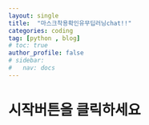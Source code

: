 ```yaml
---
layout: single
title:  "마스크착용확인유무딥러닝chat!!"
categories: coding
tag: [python , blog]
# toc: true
author_profile: false
# sidebar:
#   nav: docs
---
```




# 시작버튼을 클릭하세요

<!-- <!DOCTYPE html> -->
<!DOCTYPE html>
<html lang="en">
<head>
    <meta charset="UTF-8">
    <meta name="viewport" content="width=device-width, initial-scale=1.0">
    <title>Teachable Machine Webcam</title>
    <style>
        #container {
            display: flex;
            flex-direction: column;
            align-items: center;
            margin-top: 20px;
        }

        #webcam-container, #label-container {
            margin: 10px;
        }

        #button-container {
            display: flex;
            justify-content: space-around;
            width: 100%;
        }

        #startBtn, #stopBtn {
            padding: 10px;
        }
    </style>
</head>
<body>
<div id="container">
    <div id="button-container">
        <button type="button" id="startBtn" onclick="init()">Start Webcam</button>
        <button type="button" id="stopBtn" onclick="stop()" style="visibility: hidden;">Stop Webcam</button>
    </div>
    <div id="webcam-container"></div>
    <div id="label-container"></div>
</div>

<script src="https://cdn.jsdelivr.net/npm/@tensorflow/tfjs"></script>
<script src="https://cdn.jsdelivr.net/npm/@teachablemachine/image"></script>

<script type="text/javascript">
    const URL = "YOUR_MODEL_URL/"; // Replace with the correct model path

    let model, webcam, labelContainer, maxPredictions;
    let isRunning = false;

    async function init() {
        if (isRunning) return;

        const modelURL = URL + "model.json";
        const metadataURL = URL + "metadata.json";

        // Load the model and metadata
        model = await tmImage.load(modelURL, metadataURL);
        maxPredictions = model.getTotalClasses();

        // Initialize the webcam
        const flip = true; // Flip the webcam horizontally
        webcam = new tmImage.Webcam(350, 350, flip); // Width, height, flip
        await webcam.setup(); // Request webcam access
        await webcam.play();
        window.requestAnimationFrame(loop);

        document.getElementById("webcam-container").appendChild(webcam.canvas);

        // Prepare label container
        labelContainer = document.getElementById("label-container");
        labelContainer.innerHTML = "";
        for (let i = 0; i < maxPredictions; i++) {
            labelContainer.appendChild(document.createElement("div"));
        }

        document.getElementById("startBtn").style.visibility = "hidden";
        document.getElementById("stopBtn").style.visibility = "visible";

        isRunning = true;
    }

    async function loop() {
        if (!isRunning) return;

        webcam.update(); // Update webcam frame
        await predict();
        window.requestAnimationFrame(loop);
    }

    async function predict() {
        const predictions = await model.predict(webcam.canvas);

        predictions.forEach((prediction, index) => {
            const classPrediction =
                `${prediction.className}: ${(prediction.probability * 100).toFixed(2)}%`;
            labelContainer.childNodes[index].innerText = classPrediction;
        });
    }

    async function stop() {
        isRunning = false;
        webcam.stop();
        document.getElementById("webcam-container").innerHTML = "";
        labelContainer.innerHTML = "";

        document.getElementById("startBtn").style.visibility = "visible";
        document.getElementById("stopBtn").style.visibility = "hidden";
    }
</script>
</body>
</html>
